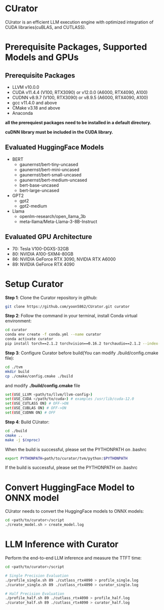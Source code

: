
# CUrator
  CUrator is an efficient LLM execution engine with optimized integration of CUDA libraries(cuBLAS, and CUTLASS).

# Prerequisite Packages, Supported Models and GPUs

## **Prerequisite Packages**
- LLVM v10.0.0
- CUDA v11.4.4 (V100, RTX3090) or v12.0.0 (A6000, RTX4090, A100)
- CUDNN v8.9.7 (V100, RTX3090) or v8.9.5 (A6000, RTX4090, A100)
- gcc v11.4.0 and above
- CMake v3.18 and above
- Anaconda

__all the prerequiest packages need to be installed in a default directory.__


__cuDNN library must be included in the CUDA library.__

## **Evaluated HuggingFace Models**
* BERT
  * gaunernst/bert-tiny-uncased
  * gaunernst/bert-mini-uncased
  * gaunernst/bert-small-uncased
  * gaunernst/bert-medium-uncased
  * bert-base-uncased
  * bert-large-uncased
* GPT2
  * gpt2
  * gpt2-medium
* Llama
  * openlm-research/open_llama_3b
  * meta-llama/Meta-Llama-3-8B-Instruct

## **Evaluated GPU Architecture**
  - 70: Tesla V100-DGXS-32GB
  - 80: NVIDIA A100-SXM4-80GB
  - 86: NVIDIA GeForce RTX 3090, NVIDIA RTX A6000
  - 89: NVIDIA GeForce RTX 4090

# **Setup Curator**

**Step 1**: Clone the Curator repository in github:
```bash
git clone https://github.com/yoon5862/CUrator.git curator
```

**Step 2**: Follow the command in your terminal, install Conda virtual environment:
```bash
cd curator
conda env create -f conda.yml --name curator
conda activate curator
pip install torch==2.1.2 torchvision==0.16.2 torchaudio==2.1.2 --index-url https://download.pytorch.org/whl/cu118
```

**Step 3**: Configure Curator before build(You can modify ./build/config.cmake file):
```bash
cd ./tvm
mkdir build
cp ./cmake/config.cmake ./build
```
and modify **./build/config.cmake** file
```bash
set(USE_LLVM <path/to/llvm/llvm-config>)
set(USE_CUDA </path/to/cuda>) # examples /usr/lib/cuda-12.0
set(USE_CUTLASS ON) # OFF->ON
set(USE_CUBLAS ON) # OFF->ON
set(USE_CUDNN ON) # OFF
```

**Step 4**: Build CUrator:
```bash
cd ./build
cmake ..
make -j $(nproc)
```
When the build is successful, please set the PYTHONPATH on .bashrc
```bash
export PYTHONPATH=path/to/curator/tvm/python:$PYTHONPATH
```
If the build is successful, please set the PYTHONPATH on .bashrc



# **Convert HuggingFace Model to ONNX model**

CUrator needs to convert the HuggingFace models to ONNX models:
```bash
cd <path/to/curator>/script
./create_model.sh > create_model.log
```

# **LLM Inference with Curator**
Perform the end-to-end LLM inference and measure the TTFT time:
```bash
cd <path/to/curator>/script

# Single Precision Evaluation
./profile_single.sh 89 ./cutlass_rtx4090 > profile_single.log
./curator_single.sh 89 ./cutlass_rtx4090 > curator_single.log

# Half Precision Evaluation
./profile_half.sh 89 ./cutlass_rtx4090 > profile_half.log
./curator_half.sh 89 ./cutlass_rtx4090 > curator_half.log
```